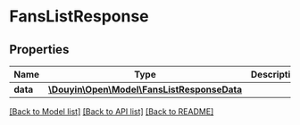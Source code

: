 # FansListResponse

## Properties
Name | Type | Description | Notes
------------ | ------------- | ------------- | -------------
**data** | [**\Douyin\Open\Model\FansListResponseData**](FansListResponseData.md) |  | 

[[Back to Model list]](../../README.md#documentation-for-models) [[Back to API list]](../../README.md#documentation-for-api-endpoints) [[Back to README]](../../README.md)

